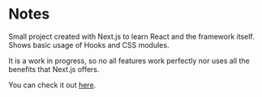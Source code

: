# Notes

Small project created with Next.js to learn React and the framework itself. Shows basic usage of Hooks and CSS modules.

It is a work in progress, so no all features work perfectly nor uses all the benefits that Next.js offers.

You can check it out [here](https://randompics-nextjs.vercel.app/).
